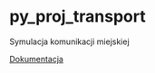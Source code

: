 # py_proj_transport
Symulacja komunikacji miejskiej

[Dokumentacja](https://drimtim32.github.io/transport_docs/)


